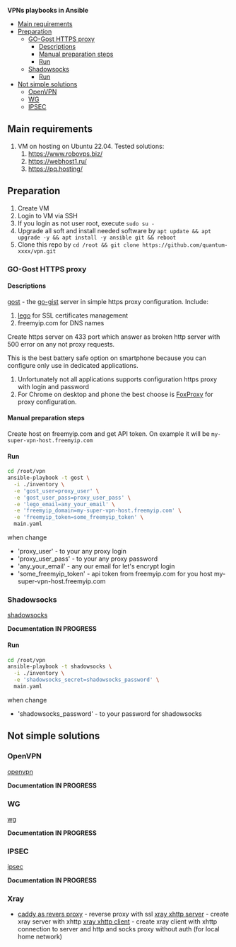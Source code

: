 **VPNs playbooks in Ansible**

- [Main requirements](#main-requirements)
- [Preparation](#preparation)
  - [GO-Gost HTTPS proxy](#go-gost-https-proxy)
    - [Descriptions](#descriptions)
    - [Manual preparation steps](#manual-preparation-steps)
    - [Run](#run)
  - [Shadowsocks](#shadowsocks)
    - [Run](#run-1)
- [Not simple solutions](#not-simple-solutions)
  - [OpenVPN](#openvpn)
  - [WG](#wg)
  - [IPSEC](#ipsec)


## Main requirements

1. VM on hosting on Ubuntu 22.04. Tested solutions:
   1. https://www.robovps.biz/
   2. https://webhost1.ru/
   3. https://pq.hosting/

## Preparation
   1. Create VM
   2. Login to VM via SSH
   3. If you login as not user root, execute `sudo su -`
   4. Upgrade all soft and install needed software by `apt update && apt upgrade -y && apt install -y ansible git && reboot`
   6. Clone this repo by `cd /root && git clone https://github.com/quantum-xxxx/vpn.git`


###  GO-Gost HTTPS proxy

#### Descriptions

[gost](roles/gost) - the [go-gist](https://github.com/go-gost/gost) server in simple https proxy configuration. Include:
   1. [lego](https://github.com/go-acme/lego) for SSL certificates management
   2. freemyip.com for DNS names

Create https server on  433 port which answer as broken http server with 500 error on any not proxy requests.

This is the best battery safe option on smartphone because you can configure only use in dedicated applications.

1. Unfortunately not all applications supports configuration https proxy with login and password
2. For Chrome on desktop and phone the best choose is [FoxProxy](https://chromewebstore.google.com/detail/foxyproxy/gcknhkkoolaabfmlnjonogaaifnjlfnp) for proxy configuration.

#### Manual preparation steps

Create host on freemyip.com and get API token. On example it will be `my-super-vpn-host.freemyip.com`

#### Run

```sh
cd /root/vpn
ansible-playbook -t gost \
  -i ./inventory \
  -e 'gost_user=proxy_user' \
  -e 'gost_user_pass=proxy_user_pass' \
  -e 'lego_email=any_your_email' \
  -e 'freemyip_domain=my-super-vpn-host.freemyip.com' \
  -e 'freemyip_token=some_freemyip_token' \
  main.yaml
```

when change
* 'proxy_user' - to your any proxy login
* 'proxy_user_pass' - to your any proxy password
* 'any_your_email' - any our email for let's encrypt login
* 'some_freemyip_token' - api token from freemyip.com for you host my-super-vpn-host.freemyip.com


###  Shadowsocks

[shadowsocks](roles/shadowsocks)

**Documentation IN PROGRESS**

#### Run

```sh
cd /root/vpn
ansible-playbook -t shadowsocks \
  -i ./inventory \
  -e 'shadowsocks_secret=shadowsocks_password' \
  main.yaml
```

when change
* 'shadowsocks_password' - to your password for shadowsocks


## Not simple solutions

### OpenVPN

[openvpn](roles/openvpn)

**Documentation IN PROGRESS**

### WG

[wg](roles/wg)

**Documentation IN PROGRESS**

### IPSEC

[ipsec](roles/ipsec)

**Documentation IN PROGRESS**

### Xray

* [caddy as revers proxy](roles/caddy) - reverse proxy with ssl
[xray xhttp server](roles/xray_server) - create xray server with xhttp
[xray xhttp client](roles/xray_client) - create xray client with xhttp connection to server and http and socks proxy without auth (for local home network)
